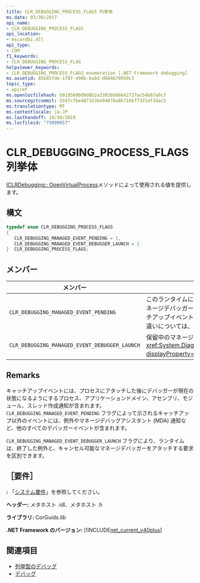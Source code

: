 ```yaml
---
title: CLR_DEBUGGING_PROCESS_FLAGS 列挙体
ms.date: 03/30/2017
api_name:
- CLR_DEBUGGING_PROCESS_FLAGS
api_location:
- mscordbi.dll
api_type:
- COM
f1_keywords:
- CLR_DEBUGGING_PROCESS_FLAG
helpviewer_keywords:
- CLR_DEBUGGING_PROCESS_FLAGS enumeration [.NET Framework debugging]
ms.assetid: 85b85fde-1f87-490b-ba8d-d604670959c3
topic_type:
- apiref
ms.openlocfilehash: b9185600d9d8b2a33830d86642727ac54b87a9cf
ms.sourcegitcommit: 559fcfbe4871636494870a8b716bf7325df34ac5
ms.translationtype: MT
ms.contentlocale: ja-JP
ms.lasthandoff: 10/30/2019
ms.locfileid: "73099657"
---
```

# <a name="clr_debugging_process_flags-enumeration"></a>CLR_DEBUGGING_PROCESS_FLAGS 列挙体
[ICLRDebugging:: OpenVirtualProcess](iclrdebugging-openvirtualprocess-method.md)メソッドによって使用される値を提供します。  
  
## <a name="syntax"></a>構文  
  
```cpp  
typedef enum CLR_DEBUGGING_PROCESS_FLAGS  
{  
   CLR_DEBUGGING_MANAGED_EVENT_PENDING = 1,  
   CLR_DEBUGGING_MANAGED_EVENT_DEBUGGER_LAUNCH = 2  
}  CLR_DEBUGGING_PROCESS_FLAGS;  
```  
  
## <a name="members"></a>メンバー  
  
|メンバー|説明|  
|------------|-----------------|  
|`CLR_DEBUGGING_MANAGED_EVENT_PENDING`|このランタイムには、送信するキャッチアップマネージデバッガーイベントがありません。 キャッチアップイベントと非キャッチアップイベントの違いについては、「解説」を参照してください。|  
|`CLR_DEBUGGING_MANAGED_EVENT_DEBUGGER_LAUNCH`|保留中のマネージイベントは <xref:System.Diagnostics.Debugger.Launch%2A?displayProperty=nameWithType> 要求です。|  
  
## <a name="remarks"></a>Remarks  
 キャッチアップイベントには、プロセスにアタッチした後にデバッガーが現在の状態になるようにするプロセス、アプリケーションドメイン、アセンブリ、モジュール、スレッド作成通知が含まれます。 `CLR_DEBUGGING_MANAGED_EVENT_PENDING` フラグによって示されるキャッチアップ以外のイベントには、例外やマネージデバッグアシスタント (MDA) 通知など、他のすべてのデバッガーイベントが含まれます。  
  
 `CLR_DEBUGGING_MANAGED_EVENT_DEBUGGER_LAUNCH` フラグにより、ランタイムは、終了した例外と、キャンセル可能なマネージデバッガーをアタッチする要求を区別できます。  
  
## <a name="requirements"></a>［要件］  
 **:** 「[システム要件](../../get-started/system-requirements.md)」を参照してください。  
  
 **ヘッダー:** メタホスト .idl、メタホスト .h  
  
 **ライブラリ:** CorGuids.lib  
  
 **.NET Framework のバージョン:** [!INCLUDE[net_current_v40plus](../../../../includes/net-current-v40plus-md.md)]  
  
## <a name="see-also"></a>関連項目

- [列挙型のデバッグ](debugging-enumerations.md)
- [デバッグ](index.md)
